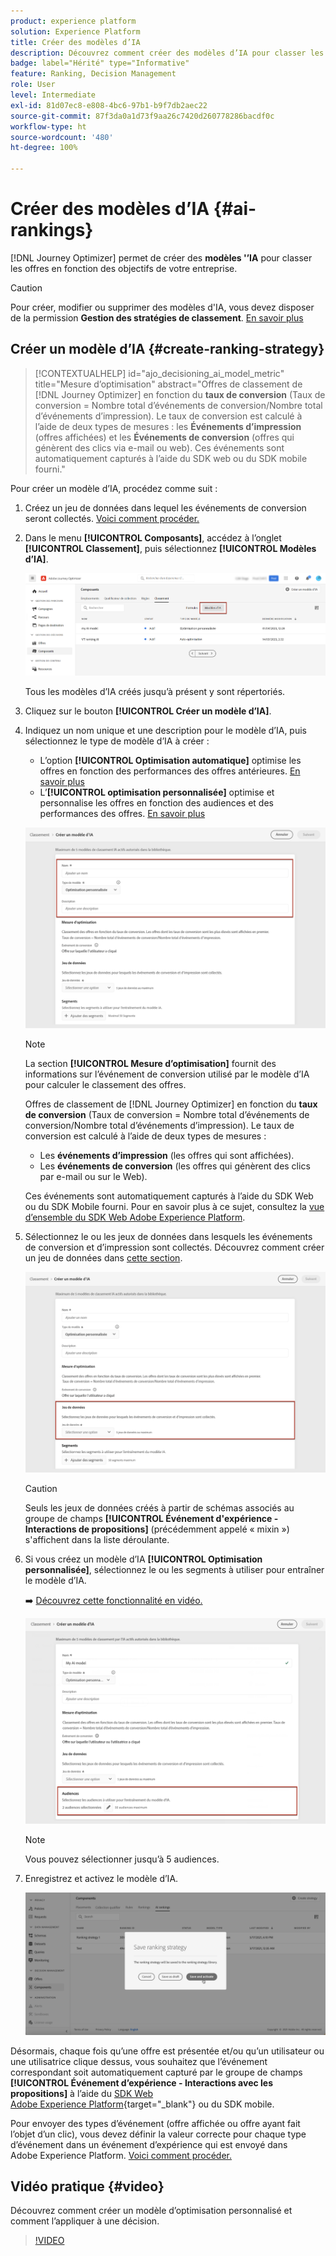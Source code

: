 ```yaml
---
product: experience platform
solution: Experience Platform
title: Créer des modèles d’IA
description: Découvrez comment créer des modèles d’IA pour classer les offres.
badge: label="Hérité" type="Informative"
feature: Ranking, Decision Management
role: User
level: Intermediate
exl-id: 81d07ec8-e808-4bc6-97b1-b9f7db2aec22
source-git-commit: 87f3da0a1d73f9aa26c7420d260778286bacdf0c
workflow-type: ht
source-wordcount: '480'
ht-degree: 100%

---
```


# Créer des modèles d’IA {#ai-rankings}

[!DNL Journey Optimizer] permet de créer des **modèles &#39;’IA** pour classer les offres en fonction des objectifs de votre entreprise.

>[!CAUTION]
>
>Pour créer, modifier ou supprimer des modèles d&#39;IA, vous devez disposer de la permission **Gestion des stratégies de classement**. [En savoir plus](../../administration/high-low-permissions.md#manage-ranking-strategies)

## Créer un modèle d’IA {#create-ranking-strategy}

>[!CONTEXTUALHELP]
>id="ajo_decisioning_ai_model_metric"
>title="Mesure d’optimisation"
>abstract="Offres de classement de [!DNL Journey Optimizer] en fonction du **taux de conversion** (Taux de conversion = Nombre total d’événements de conversion/Nombre total d’événements d’impression). Le taux de conversion est calculé à l’aide de deux types de mesures : les **Événements d’impression** (offres affichées) et les **Événements de conversion** (offres qui génèrent des clics via e-mail ou web). Ces événements sont automatiquement capturés à l’aide du SDK web ou du SDK mobile fourni."

Pour créer un modèle d’IA, procédez comme suit :

1. Créez un jeu de données dans lequel les événements de conversion seront collectés. [Voici comment procéder.](../data-collection/create-dataset.md)

1. Dans le menu **[!UICONTROL Composants]**, accédez à l’onglet **[!UICONTROL Classement]**, puis sélectionnez **[!UICONTROL Modèles d’IA]**.

   ![](../assets/ai-ranking-list.png)

   Tous les modèles d’IA créés jusqu’à présent y sont répertoriés.

1. Cliquez sur le bouton **[!UICONTROL Créer un modèle d’IA]**.

1. Indiquez un nom unique et une description pour le modèle d’IA, puis sélectionnez le type de modèle d’IA à créer :

   * L’option **[!UICONTROL Optimisation automatique]** optimise les offres en fonction des performances des offres antérieures. [En savoir plus](auto-optimization-model.md)
   * L’**[!UICONTROL optimisation personnalisée]** optimise et personnalise les offres en fonction des audiences et des performances des offres. [En savoir plus](personalized-optimization-model.md)

   ![](../assets/ai-ranking-fields.png)

   >[!NOTE]
   >
   >La section **[!UICONTROL Mesure d’optimisation]** fournit des informations sur l’événement de conversion utilisé par le modèle d’IA pour calculer le classement des offres.
   >
   >Offres de classement de [!DNL Journey Optimizer] en fonction du **taux de conversion** (Taux de conversion = Nombre total d’événements de conversion/Nombre total d’événements d’impression). Le taux de conversion est calculé à l’aide de deux types de mesures :
   >* Les **événements d’impression** (les offres qui sont affichées).
   >* Les **événements de conversion** (les offres qui génèrent des clics par e-mail ou sur le Web).
   >
   >Ces événements sont automatiquement capturés à l’aide du SDK Web ou du SDK Mobile fourni. Pour en savoir plus à ce sujet, consultez la [vue d’ensemble du SDK Web Adobe Experience Platform](https://experienceleague.adobe.com//docs/experience-platform/edge/home.html?lang=fr).

1. Sélectionnez le ou les jeux de données dans lesquels les événements de conversion et d’impression sont collectés. Découvrez comment créer un jeu de données dans [cette section](../data-collection/create-dataset.md). <!--This dataset needs to be associated with a schema that must have the **[!UICONTROL Proposition Interactions]** field group (previously known as mixin) associated with it.-->

   ![](../assets/ai-ranking-dataset-id.png)

   >[!CAUTION]
   >
   >Seuls les jeux de données créés à partir de schémas associés au groupe de champs **[!UICONTROL Événement d&#39;expérience - Interactions de propositions]** (précédemment appelé « mixin ») s&#39;affichent dans la liste déroulante.

1. Si vous créez un modèle d’IA **[!UICONTROL Optimisation personnalisée]**, sélectionnez le ou les segments à utiliser pour entraîner le modèle d’IA.

   ➡️ [Découvrez cette fonctionnalité en vidéo.](#video)

   ![](../assets/ai-ranking-segments.png)

   >[!NOTE]
   >
   >Vous pouvez sélectionner jusqu’à 5 audiences.

1. Enregistrez et activez le modèle d’IA.

   ![](../assets/ai-ranking-save-activate.png)

<!--At this point, you must have:

* created the AI model,
* defined which type of event you want to capture - offer displayed (impression) and/or offer clicked (conversion),
* and in which dataset you want to collect the event data.-->

Désormais, chaque fois quʼune offre est présentée et/ou qu’un utilisateur ou une utilisatrice clique dessus, vous souhaitez que lʼévénement correspondant soit automatiquement capturé par le groupe de champs **[!UICONTROL Événement dʼexpérience - Interactions avec les propositions]** à lʼaide du [SDK Web Adobe Experience Platform](https://experienceleague.adobe.com/docs/experience-platform/edge/web-sdk-faq.html?lang=fr#what-is-adobe-experience-platform-web-sdk%3F){target="_blank"} ou du SDK mobile.

Pour envoyer des types d’événement (offre affichée ou offre ayant fait l’objet d’un clic), vous devez définir la valeur correcte pour chaque type d’événement dans un événement d’expérience qui est envoyé dans Adobe Experience Platform. [Voici comment procéder.](../data-collection/schema-requirement.md)

## Vidéo pratique {#video}

Découvrez comment créer un modèle d’optimisation personnalisé et comment l’appliquer à une décision.

>[!VIDEO](https://video.tv.adobe.com/v/3419954?quality=12)
